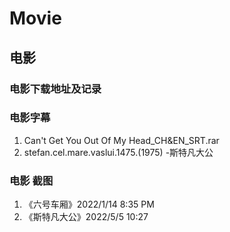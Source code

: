 # Movie 
## 电影
   ### 电影下载地址及记录
   
   
   ### 电影字幕  
   1. Can't Get You Out Of My Head_CH&EN_SRT.rar   
   2. stefan.cel.mare.vaslui.1475.(1975) -斯特凡大公

   ### 电影 截图
   1. 《六号车厢》2022/1/14 8:35 PM  
   2. 《斯特凡大公》2022/5/5 10:27  
